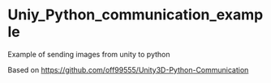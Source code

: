# Uniy_Python_communication_example
 Example of sending images from unity to python 

Based on https://github.com/off99555/Unity3D-Python-Communication 
